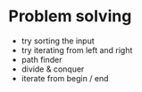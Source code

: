 # Problem solving
- try sorting the input
- try iterating from left and right
- path finder
- divide & conquer
- iterate from begin / end

